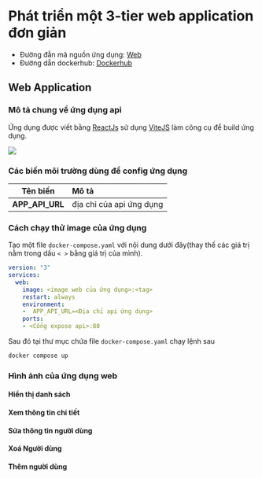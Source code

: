 # Phát triển một 3-tier web application đơn giản
* Đường đẫn mã nguồn ứng dụng: [Web](https://github.com/DoTruong1/vdt-frontend)
* Đường dẫn dockerhub: [Dockerhub](https://hub.docker.com/repository/docker/dotruong1910/frontend/general)
## Web Application
### Mô tả chung về ứng dụng api
Ứng dụng được viết bằng [ReactJs](https://react.dev) sử dụng [ViteJS]() làm công cụ để build ứng dụng.
 

![](https://i.postimg.cc/Pr45d0Pw/Screenshot-2024-05-26-at-00-25-32.png)

### Các biến môi trường dùng để config ứng dụng
| Tên biến        | Mô tả                                  |
| --------------- |:-------------------------------------- |
| **APP_API_URL**     | địa chỉ của api ứng dụng  |



### Cách chạy thử image của ứng dụng
Tạo một file `docker-compose.yaml` với nội dung dưới đây(thay thế các giá trị nằm trong dấu `< >` bằng giá trị của mình).
```yaml
version: "3"
services:
  web:
    image: <image web của ứng dụng>:<tag>
    restart: always
    environment:
    -  APP_API_URL=<Địa chỉ api ứng dụng>
    ports:
    - <Cổng expose api>:80
```
Sau đó tại thư mục chứa file `docker-compose.yaml` chạy lệnh sau
```bash
docker compose up
```
### Hình ảnh của ứng dụng web
#### Hiển thị danh sách
#### Xem thông tin chi tiết
#### Sửa thông tin người dùng
#### Xoá Người dùng
#### Thêm người dùng